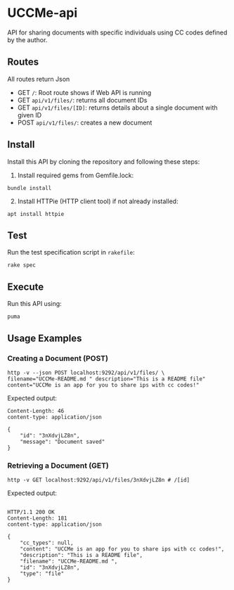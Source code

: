 # UCCMe-api 

API for sharing documents with specific individuals using CC codes defined by the author.

## Routes

All routes return Json

- GET `/`: Root route shows if Web API is running
- GET `api/v1/files/`: returns all document IDs
- GET `api/v1/files/[ID]`: returns details about a single document with given ID
- POST `api/v1/files/`: creates a new document


## Install 

Install this API by cloning the repository and following these steps:

1. Install required gems from Gemfile.lock:
```shell
bundle install
```

2. Install HTTPie (HTTP client tool) if not already installed:
```shell
apt install httpie
```

## Test

Run the test specification script in `rakefile`:
```shell
rake spec
```

## Execute

Run this API using:

```shell
puma
```

## Usage Examples

### Creating a Document (POST) 

```shell
http -v --json POST localhost:9292/api/v1/files/ \
filename="UCCMe-README.md " description="This is a README file" content="UCCMe is an app for you to share ips with cc codes!"
```

Expected output: 

```http
Content-Length: 46
content-type: application/json

{
    "id": "3nXdvjLZ8n",
    "message": "Document saved"
}
```


### Retrieving a Document (GET)

```shell
http -v GET localhost:9292/api/v1/files/3nXdvjLZ8n # /[id]
```

Expected output: 

```http

HTTP/1.1 200 OK
Content-Length: 181
content-type: application/json

{
    "cc_types": null,
    "content": "UCCMe is an app for you to share ips with cc codes!",
    "description": "This is a README file",
    "filename": "UCCMe-README.md ",
    "id": "3nXdvjLZ8n",
    "type": "file"
}
```

